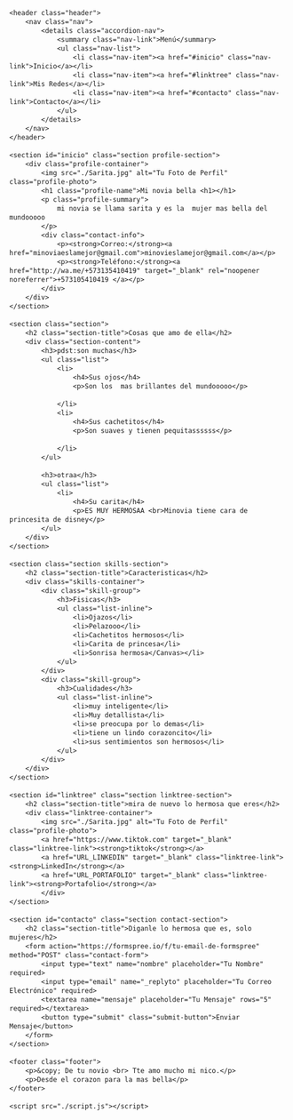 <!DOCTYPE Index.html>
<html lang="es">
<head>
    <meta charset="UTF-8">
    <meta name="viewport" content="width=device-width, initial-scale=1.0">
<style>
@import url('https://fonts.googleapis.com/css2?family=Asimovian&family=Roboto+Slab:wght@100..900&display=swap');
</style>
    <title>Mi CV - Landing Page</title>
    <link rel="stylesheet" href="./Style.css">
</head>
<body>

    <header class="header">
        <nav class="nav">
            <details class="accordion-nav">
                <summary class="nav-link">Menú</summary>
                <ul class="nav-list">
                    <li class="nav-item"><a href="#inicio" class="nav-link">Inicio</a></li>
                    <li class="nav-item"><a href="#linktree" class="nav-link">Mis Redes</a></li>
                    <li class="nav-item"><a href="#contacto" class="nav-link">Contacto</a></li>
                </ul>
            </details>
        </nav>
    </header>

    <section id="inicio" class="section profile-section">
        <div class="profile-container">
            <img src="./Sarita.jpg" alt="Tu Foto de Perfil" class="profile-photo">
            <h1 class="profile-name">Mi novia bella <h1></h1>
            <p class="profile-summary">
                mi novia se llama sarita y es la  mujer mas bella del mundooooo
            </p>
            <div class="contact-info">
                <p><strong>Correo:</strong><a href="minoviaeslamejor@gmail.com">minovieslamejor@gmail.com</a></p>
                <p><strong>Teléfono:</strong><a href="http://wa.me/+573135410419" target="_blank" rel="noopener noreferrer">+573105410419 </a></p>
            </div>
        </div>
    </section>

    <section class="section">
        <h2 class="section-title">Cosas que amo de ella</h2>
        <div class="section-content">
            <h3>pdst:son muchas</h3>
            <ul class="list">
                <li>
                    <h4>Sus ojos</h4>
                    <p>Son los  mas brillantes del mundooooo</p>
                
                </li>
                <li>
                    <h4>Sus cachetitos</h4>
                    <p>Son suaves y tienen pequitassssss</p>
                    
                </li>
            </ul>

            <h3>otraa</h3>
            <ul class="list">
                <li>
                    <h4>Su carita</h4>
                    <p>ES MUY HERMOSAA <br>Minovia tiene cara de princesita de disney</p>
            </ul>
        </div>
    </section>

    <section class="section skills-section">
        <h2 class="section-title">Caracteristicas</h2>
        <div class="skills-container">
            <div class="skill-group">
                <h3>Fisicas</h3>
                <ul class="list-inline">
                    <li>Ojazos</li>
                    <li>Pelazooo</li>
                    <li>Cachetitos hermosos</li>
                    <li>Carita de princesa</li>
                    <li>Sonrisa hermosa</Canvas></li>
                </ul>
            </div>
            <div class="skill-group">
                <h3>Cualidades</h3>
                <ul class="list-inline">
                    <li>muy inteligente</li>
                    <li>Muy detallista</li>
                    <li>se preocupa por lo demas</li>
                    <li>tiene un lindo corazoncito</li>
                    <li>sus sentimientos son hermosos</li>
                </ul>
            </div>
        </div>
    </section>

    <section id="linktree" class="section linktree-section">
        <h2 class="section-title">mira de nuevo lo hermosa que eres</h2>
        <div class="linktree-container">
            <img src="./Sarita.jpg" alt="Tu Foto de Perfil" class="profile-photo">
            <a href="https://www.tiktok.com" target="_blank" class="linktree-link"><strong>tiktok</strong></a>
            <a href="URL_LINKEDIN" target="_blank" class="linktree-link"><strong>LinkedIn</strong></a>
            <a href="URL_PORTAFOLIO" target="_blank" class="linktree-link"><strong>Portafolio</strong></a>
            </div>
    </section>

    <section id="contacto" class="section contact-section">
        <h2 class="section-title">Diganle lo hermosa que es, solo mujeres</h2>
        <form action="https://formspree.io/f/tu-email-de-formspree" method="POST" class="contact-form">
            <input type="text" name="nombre" placeholder="Tu Nombre" required>
            <input type="email" name="_replyto" placeholder="Tu Correo Electrónico" required>
            <textarea name="mensaje" placeholder="Tu Mensaje" rows="5" required></textarea>
            <button type="submit" class="submit-button">Enviar Mensaje</button>
        </form>
    </section>

    <footer class="footer">
        <p>&copy; De tu novio <br> Tte amo mucho mi nico.</p>
        <p>Desde el corazon para la mas bella</p>
    </footer>

    <script src="./script.js"></script>
</body>
</html>
